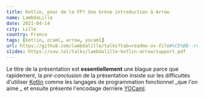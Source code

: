 ```yaml
---
title: Kotlin, pour de la FP? Une brève introduction à Arrow
name: LambdaLille
date: 2021-04-14
city: Lille
country: France
tags: [kotlin, ocaml, arrow, yocaml]
url: https://github.com/lambdalille/talks?tab=readme-ov-file#%CE%BB--remote-12--kotlin-pour-la-fp-arrow--crdt
slides: https://xvw.lol/talks/lambdalille-kotlin-arrow/support.pdf
---
```


Le titre de la présentation est **essentiellement** une blague parce
que rapidement, la _pré-conclusion_ de la présentation insiste sur les
difficultés d'utiliser [Kotlin](https://kotlinlang.org/) comme les
langages de programmation fonctionnel _que l'on aime _ et ensuite
présente l'encodage derrière
[YOCaml](https://github.com/xhtmlboi/yocaml).
